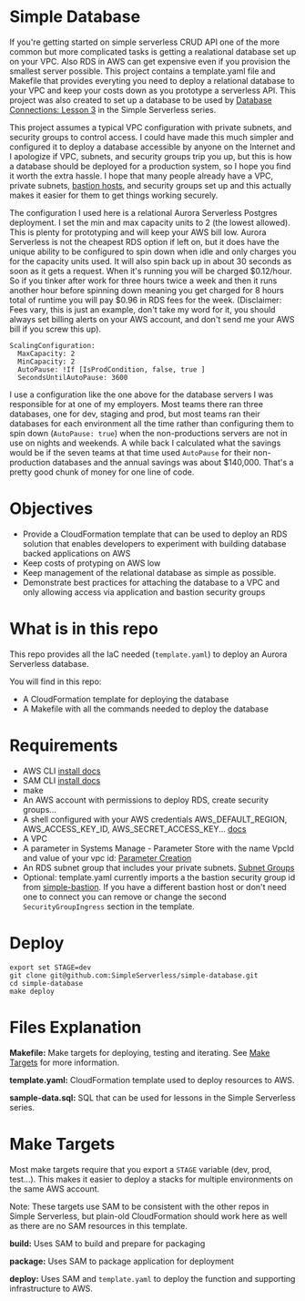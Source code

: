 # Simple Database
If you're getting started on simple serverless CRUD API one of the more common but more complicated tasks is getting a
realational database set up on your VPC. Also RDS in AWS can get expensive even if you provision the smallest server possible.
This project contains a template.yaml file and Makefile that provides everyting you need to deploy a relational
database to your VPC and keep your costs down as you prototype a serverless API. This project was also created to set up
a database to be used by [Database Connections: Lesson 3](https://github.com/SimpleServerless/simple-db-connection) in 
the Simple Serverless series.

This project assumes a typical VPC configuration with private subnets, and security groups to control access.
I could have made this much simpler and configured it to deploy a database accessible 
by anyone on the Internet and I apologize if VPC, subnets, and security groups trip you up, but this is how a database
should be deployed for a production system, so I hope you find it worth the extra hassle. I hope that many people already 
have a VPC, private subnets, [bastion hosts](https://github.com/SimpleServerless/simple-bastion), and security groups set up and this actually makes it easier for them to get things working securely.

The configuration I used here is a relational Aurora Serverless Postgres deployment. I set the min and max capacity
units to 2 (the lowest allowed). This is plenty for prototyping and will keep your AWS bill low.  Aurora Serverless is not the 
cheapest RDS option if left on, but it does have the unique ability to be configured to spin down when idle and only charges
you for the capacity units used. It will also spin back up in about 30 seconds as soon as 
it gets a request. When it's running you will be charged $0.12/hour. So if you tinker after work for three hours
twice a week and then it runs another hour before spinning down meaning you get charged for 8 hours total of runtime 
you will pay $0.96 in RDS fees for the week. (Disclaimer: Fees vary, this is just an example, don't take my word for it,
you should always set billing alerts on your AWS account, and don't send me your AWS bill if you screw this up).

```
ScalingConfiguration:
  MaxCapacity: 2
  MinCapacity: 2
  AutoPause: !If [IsProdCondition, false, true ]
  SecondsUntilAutoPause: 3600
```

I use a configuration like the one above for the database servers I was responsible for at one of my employers. 
Most teams there ran three 
databases, one for dev, staging and prod, but most teams ran their databases for each environment all the time
rather than configuring them to spin down (`AutoPause: true`) when the non-productions servers are not in use on 
nights and weekends. A while back I calculated what the savings would be if the seven teams at that time used `AutoPause`
for their non-production databases and the annual savings was about $140,000. 
That's a pretty good chunk of money for one line of code.

# Objectives
- Provide a CloudFormation template that can be used to deploy an RDS solution that enables developers to experiment
with building database backed applications on AWS
- Keep costs of protyping on AWS low
- Keep management of the relational database as simple as possible.
- Demonstrate best practices for attaching the database to a VPC and only allowing access via application and bastion security groups

# What is in this repo
This repo provides all the IaC needed (`template.yaml`) to deploy an Aurora Serverless database.

You will find in this repo:
- A CloudFormation template for deploying the database
- A Makefile with all the commands needed to deploy the database


# Requirements

- AWS CLI [install docs](https://docs.aws.amazon.com/cli/latest/userguide/install-cliv2.html)
- SAM CLI [install docs](https://docs.aws.amazon.com/serverless-application-model/latest/developerguide/serverless-sam-cli-install.html)
- make
- An AWS account with permissions to deploy RDS, create security groups...
- A shell configured with your AWS credentials AWS_DEFAULT_REGION, AWS_ACCESS_KEY_ID, AWS_SECRET_ACCESS_KEY... 
  [docs](https://docs.aws.amazon.com/cli/latest/userguide/cli-configure-envvars.html)
- A VPC 
- A parameter in Systems Manage - Parameter Store with the name VpcId and value of your vpc id: [Parameter Creation](https://docs.aws.amazon.com/systems-manager/latest/userguide/parameter-create-console.html)
- An RDS subnet group that includes your private subnets. [Subnet Groups](https://docs.aws.amazon.com/AmazonRDS/latest/UserGuide/USER_VPC.WorkingWithRDSInstanceinaVPC.html#USER_VPC.Subnets)
- Optional: template.yaml currently imports a the bastion security group id from [simple-bastion](https://github.com/SimpleServerless/simple-bastion). 
  If you have a different bastion host or don't need one to connect you can remove or change the second `SecurityGroupIngress` section in the template.


# Deploy
```
export set STAGE=dev
git clone git@github.com:SimpleServerless/simple-database.git
cd simple-database
make deploy
```


# Files Explanation
**Makefile:** Make targets for deploying, testing and iterating. See [Make Targets](#make-targets) for more information.

**template.yaml:** CloudFormation template used to deploy resources to AWS.

**sample-data.sql:** SQL that can be used for lessons in the Simple Serverless series.



# Make Targets
Most make targets require that you export a `STAGE` variable (dev, prod, test...). 
This makes it easier to deploy a stacks for multiple environments on the same AWS account.

Note: These targets use SAM to be consistent with the other repos in Simple Serverless, 
but plain-old CloudFormation should work here as well as there are no SAM resources in this template.

**build:** Uses SAM to build and prepare for packaging

**package:** Uses SAM to package application for deployment

**deploy:** Uses SAM and `template.yaml` to deploy the function and supporting infrastructure to AWS.


